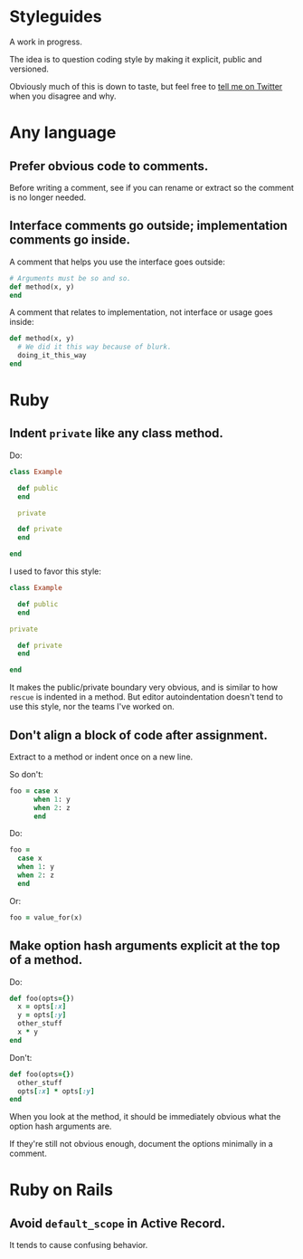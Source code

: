 # Styleguides

A work in progress.

The idea is to question coding style by making it explicit, public and versioned.

Obviously much of this is down to taste, but feel free to [tell me on Twitter](http://twitter.com/henrik) when you disagree and why.


# Any language


## Prefer obvious code to comments.

Before writing a comment, see if you can rename or extract so the comment is no longer needed.


## Interface comments go outside; implementation comments go inside.

A comment that helps you use the interface goes outside:

```ruby
# Arguments must be so and so.
def method(x, y)
end
```

A comment that relates to implementation, not interface or usage goes inside:

```ruby
def method(x, y)
  # We did it this way because of blurk.
  doing_it_this_way
end
```


# Ruby


## Indent `private` like any class method.

Do:

```ruby
class Example

  def public
  end

  private

  def private
  end

end
```

I used to favor this style:

```ruby
class Example

  def public
  end

private

  def private
  end

end
```

It makes the public/private boundary very obvious, and is similar to how `rescue` is indented in a method. But editor autoindentation doesn't tend to use this style, nor the teams I've worked on.


## Don't align a block of code after assignment.

Extract to a method or indent once on a new line.

So don't:

```ruby
foo = case x
      when 1: y
      when 2: z
      end
```

Do:

```ruby
foo =
  case x
  when 1: y
  when 2: z
  end
```

Or:

```ruby
foo = value_for(x)
```


## Make option hash arguments explicit at the top of a method.

Do:

```ruby
def foo(opts={})
  x = opts[:x]
  y = opts[:y]
  other_stuff
  x * y
end
```

Don't:

```ruby
def foo(opts={})
  other_stuff
  opts[:x] * opts[:y]
end
```

When you look at the method, it should be immediately obvious what the option hash arguments are.

If they're still not obvious enough, document the options minimally in a comment.


# Ruby on Rails


## Avoid `default_scope` in Active Record.

It tends to cause confusing behavior.
